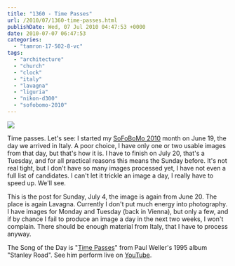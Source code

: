 ```yaml
---
title: "1360 - Time Passes"
url: /2010/07/1360-time-passes.html
publishDate: Wed, 07 Jul 2010 04:47:53 +0000
date: 2010-07-07 06:47:53
categories: 
  - "tamron-17-502-8-vc"
tags: 
  - "architecture"
  - "church"
  - "clock"
  - "italy"
  - "lavagna"
  - "liguria"
  - "nikon-d300"
  - "sofobomo-2010"
---
```

<a target="_blank" href="https://d25zfm9zpd7gm5.cloudfront.net/1200x1200/2010/20100620_102439_ps.jpg"><img src="https://d25zfm9zpd7gm5.cloudfront.net/0600x0600/2010/20100620_102439_ps.jpg" /></a>

Time passes. Let's see: I started my <a target="_blank" href="http://sofobomo.org/">SoFoBoMo 2010</a> month on June 19, the day we arrived in Italy. A poor choice, I have only one or two usable images from that day, but that's how it is. I have to finish on July 20, that's a Tuesday, and for all practical reasons this means the Sunday before. It's not real tight, but I don't have so many images processed yet, I have not even a full list of candidates. I can't let it trickle an image a day, I really have to speed up. We'll see.

This is the post for Sunday, July 4, the image is again from June 20. The place is again Lavagna. Currently I don't put much energy into photography. I have images for Monday and Tuesday (back in Vienna), but only a few, and if by chance I fail to produce an image a day in the next two weeks, I won't complain. There should be enough material from Italy, that I have to process anyway.

 The Song of the Day is "<a target="_blank" href="http://www.lyricsmode.com/lyrics/p/paul_weller/time_passes.html">Time Passes</a>" from Paul Weller's 1995 album "Stanley Road". See him perform live on <a target="_blank" href="http://www.youtube.com/watch?v=Zq6Xt24RvZ0">YouTube</a>.

